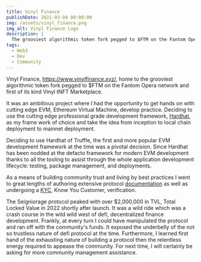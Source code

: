 ```yaml
---
title: Vinyl Finance
publishDate: 2021-03-04 00:00:00
img: /assets/vinyl_finance.png
img_alt: Vinyl Finance Logo
description: |
  The grooviest algorithmic token fork pegged to $FTM on the Fantom Opera network and first of its kind Vinyl tNFT Marketplace
tags:
  - Web3
  - Dev
  - Community
---
```


Vinyl Finance, https://www.vinylfinance.xyz/, home to the grooviest algorithmic token fork pegged to $FTM on the Fantom Opera network and first of its kind Vinyl tNFT Marketplace.

It was an ambitious project where I had the opportunity to get hands on with cutting edge EVM, Ethereum Virtual Machine, develop practice. Deciding to use the cutting edge professional grade development framework, [Hardhat](https://hardhat.org/), as my frame work of choice and take the idea from inception to local chain deployment to mainnet deployment.

Deciding to use Hardhat of Truffle, the first and more popular EVM development framework at the time was a pivotal decision. Since Hardhat has been nodded at the defacto framework for modern EVM development thanks to all the tooling to assist through the whole application development lifecycle: testing, package management, and deployments.

As a means of building community trust and living by best practices I went to great lengths of authoring extensive protocol [documentation](https://vinyl-finance.github.io/vinylfinance-docs/docs/welcome) as well as undergoing a [KYC](https://vinyl-finance.github.io/vinylfinance-docs/docs/security/kyc), Know You Customer, verification.

The Seigniorage protocol peaked with over $2,000,000 in TVL, Total Locked Value in 2022 shortly after launch. It was a wild ride which was a crash course in the wild wild west of defi, decentralized finance development. Frankly, at every turn I could have manipulated the protocol and ran off with the community's funds. It exposed the underbelly of the not so trustless nature of defi protocol at the time. Furthermore, I learned first hand of the exhausting nature of building a protocol then the relentless energy required to appease the community. For next time, I will certainly be asking for more community management assistance.
